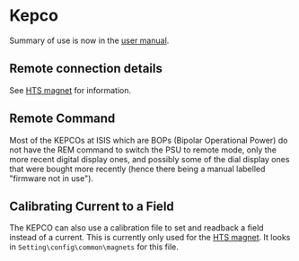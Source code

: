 # Kepco

Summary of use is now in the [user manual](https://github.com/ISISComputingGroup/ibex_user_manual/wiki/Kepco-Power-Supply).

## Remote connection details

See [HTS magnet](https://github.com/ISISComputingGroup/ibex_developers_manual/wiki/HTS-Magnet#kepco-power-supplies) for information.

## Remote Command

Most of the KEPCOs at ISIS which are BOPs (Bipolar Operational Power) do not have the REM command to switch the PSU to remote mode, only the more recent digital display ones, and possibly some of the dial display ones that were bought more recently (hence there being a manual labelled "firmware not in use").

## Calibrating Current to a Field

The KEPCO can also use a calibration file to set and readback a field instead of a current. This is currently only used for the [HTS magnet](https://github.com/ISISComputingGroup/ibex_developers_manual/wiki/HTS-Magnet). It looks in `Setting\config\common\magnets` for this file.
